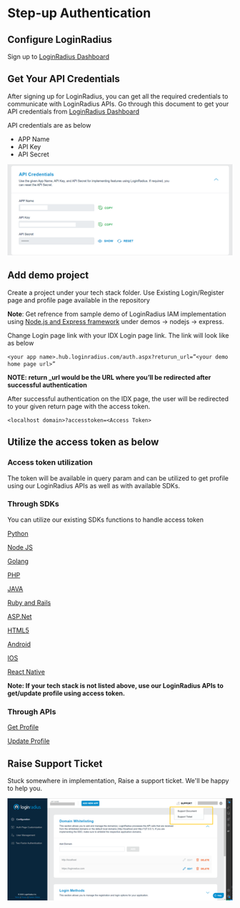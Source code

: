 # Step-up Authentication
## Configure LoginRadius
Sign up to [LoginRadius Dashboard](https://accounts.loginradius.com/auth.aspx?return_url=https://adminconsole.loginradius.com/login&action=register)


## Get Your API Credentials

After signing up for LoginRadius, you can get all the required credentials to communicate with LoginRadius APIs.
Go through this document to get your API credentials from [LoginRadius Dashboard](https://www.loginradius.com/docs/developer/howto/dashboard-setup/)


API credentials are as below
- APP Name
- API Key
- API Secret

![Image](app_credentials.png)

## Add demo project
Create a project under your tech stack folder. 
Use Existing Login/Register page and profile page available in the repository

**Note**: Get refrence from sample demo of LoginRadius IAM implementation using [Node.js and Express framework](/demos/nodejs/express/readme.md) under demos -> nodejs -> express.


Change Login page link with your IDX Login page link. The link will look like as below
```
<your app name>.hub.loginradius.com/auth.aspx?returun_url=”<your demo home page url>”
```

**NOTE: return _url would be the URL where you’ll be redirected after successful authentication**

After successful authentication on the IDX page, the user will be redirected to your given return page with the access token.
```
<localhost domain>?accesstoken=<Access Token>
```
## Utilize the access token as below

### Access token utilization
The token will be available in query param and can be utilized to get profile using our LoginRadius APIs as well as with available SDKs.


### Through SDKs
You can utilize our existing SDKs functions to handle access token

[Python](https://www.loginradius.com/docs/developer/sdk-libraries/python-library/)

[Node JS](https://www.loginradius.com/docs/developer/sdk-libraries/node-js-library)

[Golang](https://www.loginradius.com/docs/developer/sdk-libraries/golang-library/)

[PHP](https://www.loginradius.com/docs/developer/sdk-libraries/php-library/)

[JAVA](https://www.loginradius.com/docs/developer/sdk-libraries/java-library/)

[Ruby and Rails](https://www.loginradius.com/docs/developer/sdk-libraries/ruby-library/)

[ASP.Net](https://www.loginradius.com/docs/developer/sdk-libraries/asp-net-library/)

[HTML5](https://www.loginradius.com/docs/developer/sdk-libraries/html5-library/)

[Android](https://www.loginradius.com/docs/developer/mobile-sdk-libraries/android-library/)

[IOS](https://www.loginradius.com/docs/developer/mobile-sdk-libraries/ios-library/)

[React Native](https://www.loginradius.com/docs/developer/mobile-sdk-libraries/react-native-library/)

**Note: If your tech stack is not listed above, use our LoginRadius APIs to get/update profile using access token.**

### Through APIs

[Get Profile](https://www.loginradius.com/docs/developer/api/authentication#auth-read-all-profiles-by-token)

[Update Profile](https://www.loginradius.com/docs/developer/api/account-api#account-update)

## Raise Support Ticket

Stuck somewhere in implementation, Raise a support ticket. We'll be happy to help you.

![Image](support_ticket.png)
